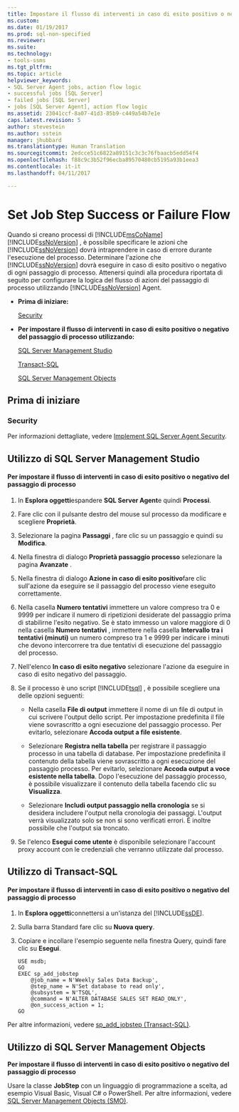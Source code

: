 ```yaml
---
title: Impostare il flusso di interventi in caso di esito positivo o negativo del passaggio di processo | Microsoft Docs
ms.custom: 
ms.date: 01/19/2017
ms.prod: sql-non-specified
ms.reviewer: 
ms.suite: 
ms.technology:
- tools-ssms
ms.tgt_pltfrm: 
ms.topic: article
helpviewer_keywords:
- SQL Server Agent jobs, action flow logic
- successful jobs [SQL Server]
- failed jobs [SQL Server]
- jobs [SQL Server Agent], action flow logic
ms.assetid: 23041ccf-8a07-41d3-85b9-c449a54b7e1e
caps.latest.revision: 5
author: stevestein
ms.author: sstein
manager: jhubbard
ms.translationtype: Human Translation
ms.sourcegitcommit: 2edcce51c6822a89151c3c3c76fbaacb5edd54f4
ms.openlocfilehash: f88c9c3b52f96ecba89570480cb5195a93b1eea3
ms.contentlocale: it-it
ms.lasthandoff: 04/11/2017

---
```

# <a name="set-job-step-success-or-failure-flow"></a>Set Job Step Success or Failure Flow
Quando si creano processi di [!INCLUDE[msCoName](../../includes/msconame_md.md)] [!INCLUDE[ssNoVersion](../../includes/ssnoversion_md.md)] , è possibile specificare le azioni che [!INCLUDE[ssNoVersion](../../includes/ssnoversion_md.md)] dovrà intraprendere in caso di errore durante l'esecuzione del processo. Determinare l'azione che [!INCLUDE[ssNoVersion](../../includes/ssnoversion_md.md)] dovrà eseguire in caso di esito positivo o negativo di ogni passaggio di processo. Attenersi quindi alla procedura riportata di seguito per configurare la logica del flusso di azioni del passaggio di processo utilizzando [!INCLUDE[ssNoVersion](../../includes/ssnoversion_md.md)] Agent.  
  
-   **Prima di iniziare:**  
  
    [Security](#Security)  
  
-   **Per impostare il flusso di interventi in caso di esito positivo o negativo del passaggio di processo utilizzando:**  
  
    [SQL Server Management Studio](#SSMS)  
  
    [Transact-SQL](#TSQL)  
  
    [SQL Server Management Objects](#SMO)  
  
## <a name="before-you-begin"></a>Prima di iniziare  
  
### <a name="Security"></a>Security  
Per informazioni dettagliate, vedere [Implement SQL Server Agent Security](../../ssms/agent/implement-sql-server-agent-security.md).  
  
## <a name="SSMS"></a>Utilizzo di SQL Server Management Studio  
  
#### <a name="to-set-job-step-success-or-failure-flow"></a>Per impostare il flusso di interventi in caso di esito positivo o negativo del passaggio di processo  
  
1.  In **Esplora oggetti**espandere **SQL Server Agent**e quindi **Processi**.  
  
2.  Fare clic con il pulsante destro del mouse sul processo da modificare e scegliere **Proprietà**.  
  
3.  Selezionare la pagina **Passaggi** , fare clic su un passaggio e quindi su **Modifica**.  
  
4.  Nella finestra di dialogo **Proprietà passaggio processo** selezionare la pagina **Avanzate** .  
  
5.  Nella finestra di dialogo **Azione in caso di esito positivo**fare clic sull'azione da eseguire se il passaggio del processo viene eseguito correttamente.  
  
6.  Nella casella **Numero tentativi** immettere un valore compreso tra 0 e 9999 per indicare il numero di ripetizioni desiderate del passaggio prima di stabilirne l'esito negativo. Se è stato immesso un valore maggiore di 0 nella casella **Numero tentativi** , immettere nella casella **Intervallo tra i tentativi (minuti)** un numero compreso tra 1 e 9999 per indicare i minuti che devono intercorrere tra due tentativi di esecuzione del passaggio del processo.  
  
7.  Nell'elenco **In caso di esito negativo** selezionare l'azione da eseguire in caso di esito negativo del passaggio.  
  
8.  Se il processo è uno script [!INCLUDE[tsql](../../includes/tsql_md.md)] , è possibile scegliere una delle opzioni seguenti:  
  
    -   Nella casella **File di output** immettere il nome di un file di output in cui scrivere l'output dello script. Per impostazione predefinita il file viene sovrascritto a ogni esecuzione del passaggio processo. Per evitarlo, selezionare **Accoda output a file esistente**.  
  
    -   Selezionare **Registra nella tabella** per registrare il passaggio processo in una tabella di database. Per impostazione predefinita il contenuto della tabella viene sovrascritto a ogni esecuzione del passaggio processo. Per evitarlo, selezionare **Accoda output a voce esistente nella tabella**. Dopo l'esecuzione del passaggio processo, è possibile visualizzare il contenuto della tabella facendo clic su **Visualizza**.  
  
    -   Selezionare **Includi output passaggio nella cronologia** se si desidera includere l'output nella cronologia dei passaggi. L'output verrà visualizzato solo se non si sono verificati errori. È inoltre possibile che l'output sia troncato.  
  
9. Se l'elenco **Esegui come utente** è disponibile selezionare l'account proxy account con le credenziali che verranno utilizzate dal processo.  
  
## <a name="TSQL"></a>Utilizzo di Transact-SQL  
  
#### <a name="to-set-job-step-success-or-failure-flow"></a>Per impostare il flusso di interventi in caso di esito positivo o negativo del passaggio di processo  
  
1.  In **Esplora oggetti**connettersi a un'istanza del [!INCLUDE[ssDE](../../includes/ssde_md.md)].  
  
2.  Sulla barra Standard fare clic su **Nuova query**.  
  
3.  Copiare e incollare l'esempio seguente nella finestra Query, quindi fare clic su **Esegui**.  
  
    ```  
    USE msdb;  
    GO  
    EXEC sp_add_jobstep  
        @job_name = N'Weekly Sales Data Backup',  
        @step_name = N'Set database to read only',  
        @subsystem = N'TSQL',  
        @command = N'ALTER DATABASE SALES SET READ_ONLY',   
        @on_success_action = 1;  
    GO  
    ```  
  
Per altre informazioni, vedere [sp_add_jobstep (Transact-SQL)](http://msdn.microsoft.com/en-us/97900032-523d-49d6-9865-2734fba1c755).  
  
## <a name="SMO"></a>Utilizzo di SQL Server Management Objects  
**Per impostare il flusso di interventi in caso di esito positivo o negativo del passaggio di processo**  
  
Usare la classe **JobStep** con un linguaggio di programmazione a scelta, ad esempio Visual Basic, Visual C# o PowerShell. Per altre informazioni, vedere [SQL Server Management Objects (SMO)](http://msdn.microsoft.com/library/ms162169.aspx).  
  

